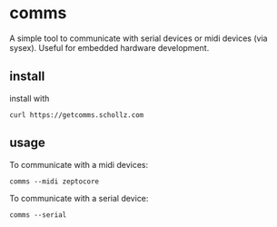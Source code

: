 # comms


A simple tool to communicate with serial devices or midi devices (via sysex). Useful for embedded hardware development.

## install

install with

```
curl https://getcomms.schollz.com 
```


## usage

To communicate with a midi devices:

```
comms --midi zeptocore
```

To communicate with a serial device:

```
comms --serial
```